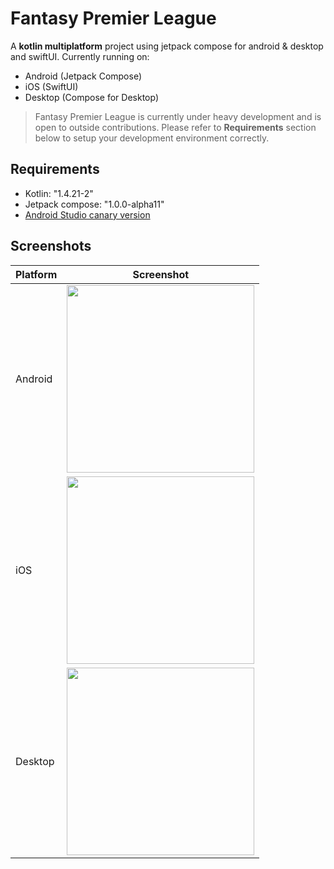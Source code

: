 # Fantasy Premier League

A **kotlin multiplatform** project using jetpack compose for android & desktop and swiftUI. Currently running on:
* Android (Jetpack Compose)
* iOS (SwiftUI)
* Desktop (Compose for Desktop)

> Fantasy Premier League is currently under heavy development and is open to outside contributions. Please refer to **Requirements** section below to setup your development environment correctly.

## Requirements
* Kotlin: "1.4.21-2"
* Jetpack compose: "1.0.0-alpha11"
* [Android Studio canary version](https://developer.android.com/studio/preview)

## Screenshots
|Platform|Screenshot|
|---|---|
|Android|<img src="/art/screenshot1.png?raw=true" width=300/>|
|iOS|<img src="/art/screenshot2.png?raw=true" width=300/>|
|Desktop|<img src="/art/screenshot3.png?raw=true" width=300/>|
